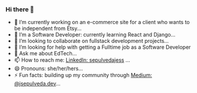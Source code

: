 ### Hi there 👋

- 🔭 I’m currently working on an e-commerce site for a client who wants to be independent from Etsy...
- 🌱 I’m a Software Developer: currently learning React and Django...
- 👯 I’m looking to collaborate on fullstack development projects...
- 🤔 I’m looking for help with getting a Fulltime job as a Software Developer
- 💬 Ask me about EdTech...
- 📫 How to reach me: [LinkedIn: sepulvedajess](https://www.linkedin.com/in/sepulvedajess/) ...
- 😄 Pronouns: she/her/hers...
- ⚡ Fun facts: building up my community through [Medium: @jsepulveda.dev](https://medium.com/@jsepulveda.dev)...

<!--
**latinacommits/latinacommits** is a ✨ _special_ ✨ repository because its `README.md` (this file) appears on your GitHub profile.

Here are some ideas to get you started:

-->
